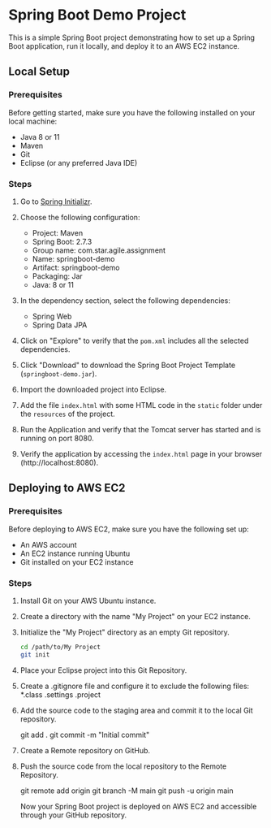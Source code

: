 # Spring Boot Demo Project

This is a simple Spring Boot project demonstrating how to set up a Spring Boot application, run it locally, and deploy it to an AWS EC2 instance.

## Local Setup

### Prerequisites

Before getting started, make sure you have the following installed on your local machine:

- Java 8 or 11
- Maven
- Git
- Eclipse (or any preferred Java IDE)

### Steps

1. Go to [Spring Initializr](https://start.spring.io/).

2. Choose the following configuration:

   - Project: Maven
   - Spring Boot: 2.7.3
   - Group name: com.star.agile.assignment
   - Name: springboot-demo
   - Artifact: springboot-demo
   - Packaging: Jar
   - Java: 8 or 11

3. In the dependency section, select the following dependencies:

   - Spring Web
   - Spring Data JPA

4. Click on "Explore" to verify that the `pom.xml` includes all the selected dependencies.

5. Click "Download" to download the Spring Boot Project Template (`springboot-demo.jar`).

6. Import the downloaded project into Eclipse.

7. Add the file `index.html` with some HTML code in the `static` folder under the `resources` of the project.

8. Run the Application and verify that the Tomcat server has started and is running on port 8080.

9. Verify the application by accessing the `index.html` page in your browser (http://localhost:8080).

## Deploying to AWS EC2

### Prerequisites

Before deploying to AWS EC2, make sure you have the following set up:

- An AWS account
- An EC2 instance running Ubuntu
- Git installed on your EC2 instance

### Steps

1. Install Git on your AWS Ubuntu instance.

2. Create a directory with the name "My Project" on your EC2 instance.

3. Initialize the "My Project" directory as an empty Git repository.

   ```bash
   cd /path/to/My Project
   git init
   
4. Place your Eclipse project into this Git Repository.

5. Create a .gitignore file and configure it to exclude the following files:
   *.class
   .settings
   .project

6. Add the source code to the staging area and commit it to the local Git repository.

    git add .
    git commit -m "Initial commit"

7. Create a Remote repository on GitHub.

8. Push the source code from the local repository to the Remote Repository.

   git remote add origin <GitHub repository URL>
   git branch -M main
   git push -u origin main

   Now your Spring Boot project is deployed on AWS EC2 and accessible through your GitHub repository.
      
